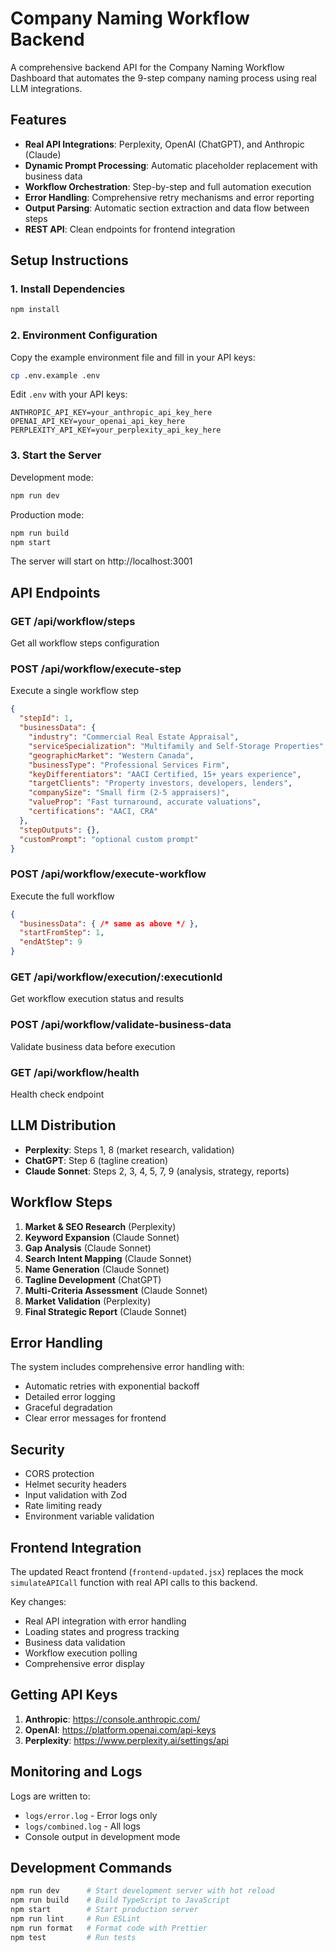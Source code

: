 # Company Naming Workflow Backend

A comprehensive backend API for the Company Naming Workflow Dashboard that automates the 9-step company naming process using real LLM integrations.

## Features

- **Real API Integrations**: Perplexity, OpenAI (ChatGPT), and Anthropic (Claude)
- **Dynamic Prompt Processing**: Automatic placeholder replacement with business data
- **Workflow Orchestration**: Step-by-step and full automation execution
- **Error Handling**: Comprehensive retry mechanisms and error reporting
- **Output Parsing**: Automatic section extraction and data flow between steps
- **REST API**: Clean endpoints for frontend integration

## Setup Instructions

### 1. Install Dependencies

```bash
npm install
```

### 2. Environment Configuration

Copy the example environment file and fill in your API keys:

```bash
cp .env.example .env
```

Edit `.env` with your API keys:

```env
ANTHROPIC_API_KEY=your_anthropic_api_key_here
OPENAI_API_KEY=your_openai_api_key_here
PERPLEXITY_API_KEY=your_perplexity_api_key_here
```

### 3. Start the Server

Development mode:
```bash
npm run dev
```

Production mode:
```bash
npm run build
npm start
```

The server will start on http://localhost:3001

## API Endpoints

### GET /api/workflow/steps
Get all workflow steps configuration

### POST /api/workflow/execute-step
Execute a single workflow step
```json
{
  "stepId": 1,
  "businessData": {
    "industry": "Commercial Real Estate Appraisal",
    "serviceSpecialization": "Multifamily and Self-Storage Properties",
    "geographicMarket": "Western Canada",
    "businessType": "Professional Services Firm",
    "keyDifferentiators": "AACI Certified, 15+ years experience",
    "targetClients": "Property investors, developers, lenders",
    "companySize": "Small firm (2-5 appraisers)",
    "valueProp": "Fast turnaround, accurate valuations",
    "certifications": "AACI, CRA"
  },
  "stepOutputs": {},
  "customPrompt": "optional custom prompt"
}
```

### POST /api/workflow/execute-workflow
Execute the full workflow
```json
{
  "businessData": { /* same as above */ },
  "startFromStep": 1,
  "endAtStep": 9
}
```

### GET /api/workflow/execution/:executionId
Get workflow execution status and results

### POST /api/workflow/validate-business-data
Validate business data before execution

### GET /api/workflow/health
Health check endpoint

## LLM Distribution

- **Perplexity**: Steps 1, 8 (market research, validation)
- **ChatGPT**: Step 6 (tagline creation)
- **Claude Sonnet**: Steps 2, 3, 4, 5, 7, 9 (analysis, strategy, reports)

## Workflow Steps

1. **Market & SEO Research** (Perplexity)
2. **Keyword Expansion** (Claude Sonnet)
3. **Gap Analysis** (Claude Sonnet)
4. **Search Intent Mapping** (Claude Sonnet)
5. **Name Generation** (Claude Sonnet)
6. **Tagline Development** (ChatGPT)
7. **Multi-Criteria Assessment** (Claude Sonnet)
8. **Market Validation** (Perplexity)
9. **Final Strategic Report** (Claude Sonnet)

## Error Handling

The system includes comprehensive error handling with:
- Automatic retries with exponential backoff
- Detailed error logging
- Graceful degradation
- Clear error messages for frontend

## Security

- CORS protection
- Helmet security headers
- Input validation with Zod
- Rate limiting ready
- Environment variable validation

## Frontend Integration

The updated React frontend (`frontend-updated.jsx`) replaces the mock `simulateAPICall` function with real API calls to this backend.

Key changes:
- Real API integration with error handling
- Loading states and progress tracking
- Business data validation
- Workflow execution polling
- Comprehensive error display

## Getting API Keys

1. **Anthropic**: https://console.anthropic.com/
2. **OpenAI**: https://platform.openai.com/api-keys
3. **Perplexity**: https://www.perplexity.ai/settings/api

## Monitoring and Logs

Logs are written to:
- `logs/error.log` - Error logs only
- `logs/combined.log` - All logs
- Console output in development mode

## Development Commands

```bash
npm run dev      # Start development server with hot reload
npm run build    # Build TypeScript to JavaScript
npm start        # Start production server
npm run lint     # Run ESLint
npm run format   # Format code with Prettier
npm test         # Run tests
```